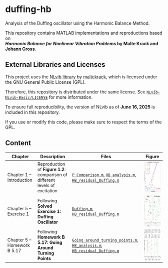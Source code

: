 # duffing-hb
Analysis of the Duffing oscillator using the Harmonic Balance Method.

This repository contains MATLAB implementations and reproductions based on  
**_Harmonic Balance for Nonlinear Vibration Problems_ by Malte Krack and Johann Gross**.


## External Libraries and Licenses 

This project uses the [NLvib library](https://github.com/maltekrack/NLvib/) by [maltekrack](https://github.com/maltekrack), which is licensed under the GNU General Public License (GPL). 

Therefore, this repository is distributed under the same license. See [`NLvib-NLvib-Basic/LICENSE`](NLvib-NLvib-Basic/LICENSE) for more information.

To ensure full reproducibility, the version of NLvib as of **June 16, 2025** is included in this repository.

If you use or modify this code, please make sure to respect the terms of the GPL.


## Content

| Chapter | Description | Files | Figure |
|--------|-------------|-------|--------|
| Chapter 1 – Introduction | Reproduction of **Figure 1.2**: comparison of different levels of excitation | [`P_Comparison.m`](P_Comparison.m), [`HB_analysis.m`](HB_analysis.m), [`HB_residual_Duffing.m`](HB_residual_Duffing.m) | [<img src="figures/Comparison_excitation_levels.png" height="100">](figures/Comparison_excitation_levels.png) |
| Chapter 5 – Exercise 1 | Following **Solved Exercise 1: Duffing Oscillator** | [`Duffing.m`](Duffing.m), [`HB_residual_Duffing.m`](HB_residual_Duffing.m) | [<img src="figures/Comparison_analytical_single-term_vs_numerical_high-order_HB.png" height="100">](figures/Comparison_analytical_single-term_vs_numerical_high-order_HB.png) |
| Chapter 5 – Homework B 5.17 | Following **Homework B 5.17: Going Around Turning Points** | [`Going_around_turning_points.m`](Going_around_turning_points.m), [`HB_analysis.m`](HB_analysis.m), [`HB_residual_Duffing.m`](HB_residual_Duffing.m) | [<img src="figures/Going_around_turning_points.png" height="100">](figures/Going_around_turning_points.png) |

